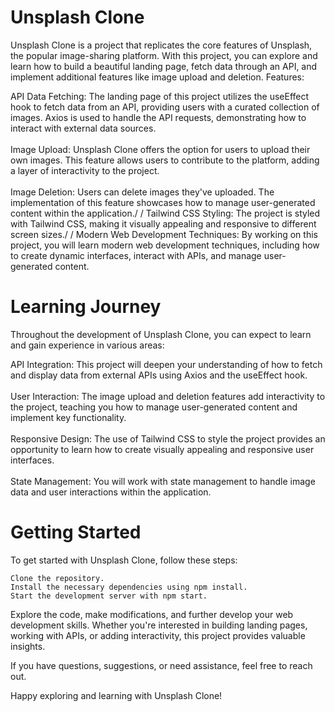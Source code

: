 # Unsplash Clone

Unsplash Clone is a project that replicates the core features of Unsplash, the popular image-sharing platform. With this project, you can explore and learn how to build a beautiful landing page, fetch data through an API, and implement additional features like image upload and deletion.
Features:

API Data Fetching: The landing page of this project utilizes the useEffect hook to fetch data from an API, providing users with a curated collection of images. Axios is used to handle the API requests, demonstrating how to interact with external data sources.\
\
 Image Upload: Unsplash Clone offers the option for users to upload their own images. This feature allows users to contribute to the platform, adding a layer of interactivity to the project.\
 \
 Image Deletion: Users can delete images they've uploaded. The implementation of this feature showcases how to manage user-generated content within the application./
 /
Tailwind CSS Styling: The project is styled with Tailwind CSS, making it visually appealing and responsive to different screen sizes./
/
 Modern Web Development Techniques: By working on this project, you will learn modern web development techniques, including how to create dynamic interfaces, interact with APIs, and manage user-generated content.

# Learning Journey

Throughout the development of Unsplash Clone, you can expect to learn and gain experience in various areas:

API Integration: This project will deepen your understanding of how to fetch and display data from external APIs using Axios and the useEffect hook.\
\
 User Interaction: The image upload and deletion features add interactivity to the project, teaching you how to manage user-generated content and implement key functionality.\
 \
 Responsive Design: The use of Tailwind CSS to style the project provides an opportunity to learn how to create visually appealing and responsive user interfaces.\
 \
State Management: You will work with state management to handle image data and user interactions within the application.

# Getting Started

To get started with Unsplash Clone, follow these steps:

    Clone the repository.
    Install the necessary dependencies using npm install.
    Start the development server with npm start.

Explore the code, make modifications, and further develop your web development skills. Whether you're interested in building landing pages, working with APIs, or adding interactivity, this project provides valuable insights.

If you have questions, suggestions, or need assistance, feel free to reach out.

Happy exploring and learning with Unsplash Clone!
